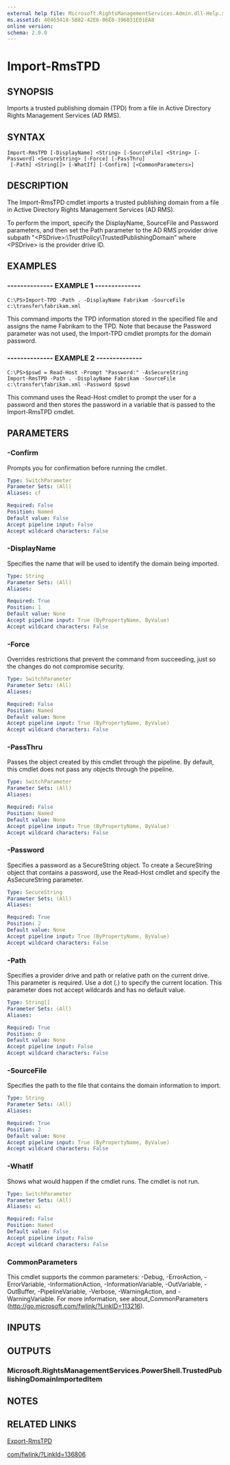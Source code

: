 ```yaml
---
external help file: Microsoft.RightsManagementServices.Admin.dll-Help.xml
ms.assetid: 40463418-5B82-42E6-86E0-396B31E01EA8
online version: 
schema: 2.0.0
---
```


# Import-RmsTPD

## SYNOPSIS
Imports a trusted publishing domain (TPD) from a file in Active Directory Rights Management Services (AD RMS).

## SYNTAX

```
Import-RmsTPD [-DisplayName] <String> [-SourceFile] <String> [-Password] <SecureString> [-Force] [-PassThru]
 [-Path] <String[]> [-WhatIf] [-Confirm] [<CommonParameters>]
```

## DESCRIPTION
The Import-RmsTPD cmdlet imports a trusted publishing domain from a file in Active Directory Rights Management Services (AD RMS).

To perform the import, specify the DisplayName, SourceFile and Password parameters, and then set the Path parameter to the AD RMS provider drive subpath "\<PSDrive\>:\TrustPolicy\TrustedPublishingDomain" where \<PSDrive\> is the provider drive ID.

## EXAMPLES

### --------------  EXAMPLE 1 --------------
```
C:\PS>Import-TPD -Path . -DisplayName Fabrikam -SourceFile c:\transfer\fabrikam.xml
```

This command imports the TPD information stored in the specified file and assigns the name Fabrikam to the TPD.
Note that because the Password parameter was not used, the Import-TPD cmdlet prompts for the domain password.

### --------------  EXAMPLE 2 --------------
```
C:\PS>$pswd = Read-Host -Prompt "Password:" -AsSecureString
Import-RmsTPD -Path . -DisplayName Fabrikam -SourceFile c:\transfer\fabrikam.xml -Password $pswd
```

This command uses the Read-Host cmdlet to prompt the user for a password and then stores the password in a variable that is passed to the Import-RmsTPD cmdlet.

## PARAMETERS

### -Confirm
Prompts you for confirmation before running the cmdlet.

```yaml
Type: SwitchParameter
Parameter Sets: (All)
Aliases: cf

Required: False
Position: Named
Default value: False
Accept pipeline input: False
Accept wildcard characters: False
```

### -DisplayName
Specifies the name that will be used to identify the domain being imported.

```yaml
Type: String
Parameter Sets: (All)
Aliases: 

Required: True
Position: 1
Default value: None
Accept pipeline input: True (ByPropertyName, ByValue)
Accept wildcard characters: False
```

### -Force
Overrides restrictions that prevent the command from succeeding, just so the changes do not compromise security.

```yaml
Type: SwitchParameter
Parameter Sets: (All)
Aliases: 

Required: False
Position: Named
Default value: None
Accept pipeline input: True (ByPropertyName, ByValue)
Accept wildcard characters: False
```

### -PassThru
Passes the object created by this cmdlet through the pipeline.
By default, this cmdlet does not pass any objects through the pipeline.

```yaml
Type: SwitchParameter
Parameter Sets: (All)
Aliases: 

Required: False
Position: Named
Default value: None
Accept pipeline input: True (ByPropertyName, ByValue)
Accept wildcard characters: False
```

### -Password
Specifies a password as a SecureString object.
To create a SecureString object that contains a password, use the Read-Host cmdlet and specify the AsSecureString parameter.

```yaml
Type: SecureString
Parameter Sets: (All)
Aliases: 

Required: True
Position: 2
Default value: None
Accept pipeline input: True (ByPropertyName, ByValue)
Accept wildcard characters: False
```

### -Path
Specifies a provider drive and path or relative path on the current drive.
This parameter is required.
Use a dot (.) to specify the current location.
This parameter does not accept wildcards and has no default value.

```yaml
Type: String[]
Parameter Sets: (All)
Aliases: 

Required: True
Position: 0
Default value: None
Accept pipeline input: False
Accept wildcard characters: False
```

### -SourceFile
Specifies the path to the file that contains the domain information to import.

```yaml
Type: String
Parameter Sets: (All)
Aliases: 

Required: True
Position: 2
Default value: None
Accept pipeline input: True (ByPropertyName, ByValue)
Accept wildcard characters: False
```

### -WhatIf
Shows what would happen if the cmdlet runs.
The cmdlet is not run.

```yaml
Type: SwitchParameter
Parameter Sets: (All)
Aliases: wi

Required: False
Position: Named
Default value: False
Accept pipeline input: False
Accept wildcard characters: False
```

### CommonParameters
This cmdlet supports the common parameters: -Debug, -ErrorAction, -ErrorVariable, -InformationAction, -InformationVariable, -OutVariable, -OutBuffer, -PipelineVariable, -Verbose, -WarningAction, and -WarningVariable. For more information, see about_CommonParameters (http://go.microsoft.com/fwlink/?LinkID=113216).

## INPUTS

## OUTPUTS

### Microsoft.RightsManagementServices.PowerShell.TrustedPublishingDomainImportedItem

## NOTES

## RELATED LINKS

[Export-RmsTPD](./Export-RmsTPD.md)

[com/fwlink/?LinkId=136806](00000000-0000-0000-0000-000000000000)


